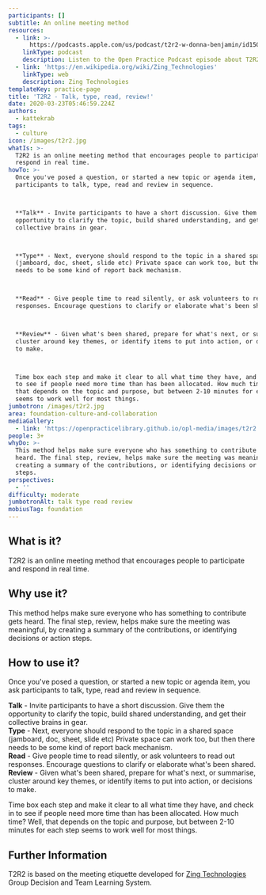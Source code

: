 ```yaml
---
participants: []
subtitle: An online meeting method
resources:
  - link: >-
      https://podcasts.apple.com/us/podcast/t2r2-w-donna-benjamin/id1501715186?i=1000482347700
    linkType: podcast
    description: Listen to the Open Practice Podcast episode about T2R2!
  - link: 'https://en.wikipedia.org/wiki/Zing_Technologies'
    linkType: web
    description: Zing Technologies
templateKey: practice-page
title: 'T2R2 - Talk, type, read, review!'
date: 2020-03-23T05:46:59.224Z
authors:
  - kattekrab
tags:
  - culture
icon: /images/t2r2.jpg
whatIs: >-
  T2R2 is an online meeting method that encourages people to participate and
  respond in real time.
howTo: >-
  Once you've posed a question, or started a new topic or agenda item, you ask
  participants to talk, type, read and review in sequence.



  **Talk** - Invite participants to have a short discussion. Give them the
  opportunity to clarify the topic, build shared understanding, and get their
  collective brains in gear.



  **Type** - Next, everyone should respond to the topic in a shared space
  (jamboard, doc, sheet, slide etc) Private space can work too, but then there
  needs to be some kind of report back mechanism.



  **Read** - Give people time to read silently, or ask volunteers to read out
  responses. Encourage questions to clarify or elaborate what's been shared.



  **Review** - Given what's been shared, prepare for what's next, or summarise,
  cluster around key themes, or identify items to put into action, or decisions
  to make.



  Time box each step and make it clear to all what time they have, and check in
  to see if people need more time than has been allocated. How much time? Well,
  that depends on the topic and purpose, but between 2-10 minutes for each step
  seems to work well for most things.
jumbotron: /images/t2r2.jpg
area: foundation-culture-and-collaboration
mediaGallery:
  - link: 'https://openpracticelibrary.github.io/opl-media/images/t2r2.jpg'
people: 3+
whyDo: >-
  This method helps make sure everyone who has something to contribute gets
  heard. The final step, review, helps make sure the meeting was meaningful, by
  creating a summary of the contributions, or identifying decisions or action
  steps.
perspectives:
  - ''
difficulty: moderate
jumbotronAlt: talk type read review
mobiusTag: foundation
---
```

## What is it?

T2R2 is an online meeting method that encourages people to participate and respond in real time. 

## Why use it?

This method helps make sure everyone who has something to contribute gets heard. The final step, review, helps make sure the meeting was meaningful, by creating a summary of the contributions, or identifying decisions or action steps.

## How to use it?

Once you've posed a question, or started a new topic or agenda item, you ask participants to talk, type, read and review in sequence. 

**Talk** - Invite participants to have a short discussion. Give them the opportunity to clarify the topic, build shared understanding, and get their collective brains in gear.\
**Type** - Next, everyone should respond to the topic in a shared space (jamboard, doc, sheet, slide etc) Private space can work too, but then there needs to be some kind of report back mechanism.\
**Read** - Give people time to read silently, or ask volunteers to read out responses. Encourage questions to clarify or elaborate what's been shared.\
**Review** - Given what's been shared, prepare for what's next, or summarise, cluster around key themes, or identify items to put into action, or decisions to make.

Time box each step and make it clear to all what time they have, and check in to see if people need more time than has been allocated. How much time? Well, that depends on the topic and purpose, but between 2-10 minutes for each step seems to work well for most things.

## Further Information

T2R2 is based on the meeting etiquette developed for [Zing Technologies](https://en.wikipedia.org/wiki/Zing_Technologies) Group Decision and Team Learning System.